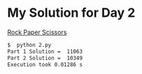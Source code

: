 # My Solution for Day 2

[Rock Paper Scissors](https://adventofcode.com/2022/day/2)
```bash
$  python 2.py
Part 1 Solution =  11063
Part 2 Solution =  10349
Execution took 0.01286 s
```